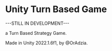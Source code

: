 # Unity Turn Based Game

---STILL IN DEVELOPMENT---

a Turn Based Strategy Game.

Made in Unity 2022.1.6f1, by @OrAdzia.
